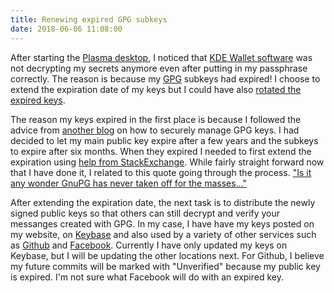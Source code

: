 ```yaml
---
title: Renewing expired GPG subkeys
date: 2018-06-06 11:08:00
---
```


After starting the [Plasma desktop](https://www.kde.org/plasma-desktop), I noticed that [KDE Wallet software](https://utils.kde.org/projects/kwalletmanager/) was not decrypting my secrets anymore even after putting in my passphrase correctly. The reason is because my [GPG](https://wiki.archlinux.org/index.php/GnuPG) subkeys had expired! I choose to extend the expiration date of my keys but I could have also [rotated the expired keys](https://wiki.archlinux.org/index.php/GnuPG#Rotating_subkeys).

The reason my keys expired in the first place is because I followed the advice from [another blog](https://sungo.wtf/2016/11/23/gpg-strong-keys-rotation-and-keybase.html) on how to securely manage GPG keys. I had decided to let my main public key expire after a few years and the subkeys to expire after six months. When they expired I needed to first extend the expiration using [help from StackExchange](https://unix.stackexchange.com/a/177310/55139). While fairly straight forward now that I have done it, I related to this quote going through the process. ["Is it any wonder GnuPG has never taken off for the masses..."](https://unix.stackexchange.com/questions/177291/how-to-renew-an-expired-keypair-with-gpg#comment753809_177310)

After extending the expiration date, the next task is to distribute the newly signed public keys so that others can still decrypt and verify your messanges created with GPG. In my case, I have have my keys posted on my website, on [Keybase](https://keybase.io/daveparrish) and also used by a variety of other services such as [Github](https://help.github.com/articles/signing-commits-with-gpg/) and [Facebook](https://www.facebook.com/notes/protect-the-graph/securing-email-communications-from-facebook/1611941762379302). Currently I have only updated my keys on Keybase, but I will be updating the other locations next. For Github, I believe my future commits will be marked with "Unverified" because my public key is expired. I'm not sure what Facebook will do with an expired key.
